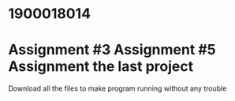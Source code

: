 # 1900018014
Assignment #3
Assignment #5
Assignment the last project
===========================

Download all the files to make program running without any trouble
